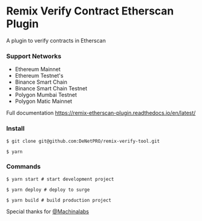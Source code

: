 # Remix Verify Contract Etherscan Plugin

A plugin to verify contracts in Etherscan

### Support Networks

* Ethereum Mainnet
* Ethereum Testnet's
* Binance Smart Chain
* Binance Smart Chain Testnet
* Polygon Mumbai Testnet
* Polygon Matic Mainnet


Full documentation https://remix-etherscan-plugin.readthedocs.io/en/latest/

### Install

```
$ git clone git@github.com:DeNetPRO/remix-verify-tool.git

$ yarn

```

### Commands

```
$ yarn start # start development project

$ yarn deploy # deploy to surge

$ yarn build # build production project

```

Special thanks for [@Machinalabs](https://github.com/Machinalabs/remix-etherscan-plugin)

